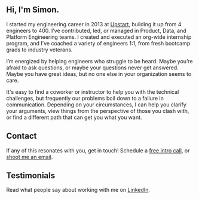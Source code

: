 ## Hi, I'm Simon.

I started my engineering career in 2013 at [Upstart](https://www.upstart.com/), building it up from 4 engineers to 400. I’ve contributed, led, or managed in Product, Data, and Platform Engineering teams. I created and executed an org-wide internship program, and I’ve coached a variety of engineers 1:1, from fresh bootcamp grads to industry veterans.

I’m energized by helping engineers who struggle to be heard. Maybe you’re afraid to ask questions, or maybe your questions never get answered. Maybe you have great ideas, but no one else in your organization seems to care.

It's easy to find a coworker or instructor to help you with the technical challenges, but frequently our problems boil down to a failure in communication. Depending on your circumstances, I can help you clarify your arguments, view things from the perspective of those you clash with, or find a different path that can get you what you want.

## Contact

If any of this resonates with you, get in touch! Schedule a [free intro call](https://calendly.com/slepkin-coaching/intro), or [shoot me an email](mailto:slepkin@gmail.com).

## Testimonials

Read what people say about working with me on [LinkedIn](https://www.linkedin.com/in/simon-lepkin/details/recommendations/).
